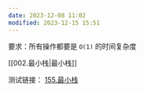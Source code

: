 ```yaml
---
date: 2023-12-08 11:02
modified: 2023-12-15 15:51
---
```


要求：所有操作都要是 `O(1)` 的时间复杂度

[[002.最小栈|最小栈]]

测试链接： [155.最小栈](https://leetcode.cn/problems/min-stack/)
